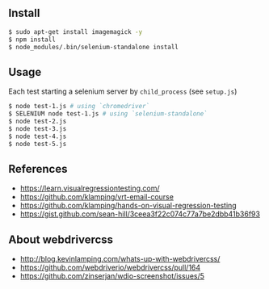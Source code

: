 ## Install

```sh
$ sudo apt-get install imagemagick -y
$ npm install
$ node_modules/.bin/selenium-standalone install
```

## Usage

Each test starting a selenium server by `child_process` (see `setup.js`)

```sh
$ node test-1.js # using `chromedriver`
$ SELENIUM node test-1.js # using `selenium-standalone`
$ node test-2.js
$ node test-3.js
$ node test-4.js
$ node test-5.js
```

## References

- https://learn.visualregressiontesting.com/
- https://github.com/klamping/vrt-email-course
- https://github.com/klamping/hands-on-visual-regression-testing
- https://gist.github.com/sean-hill/3ceea3f22c074c77a7be2dbb41b36f93

## About webdrivercss

- http://blog.kevinlamping.com/whats-up-with-webdrivercss/
- https://github.com/webdriverio/webdrivercss/pull/164
- https://github.com/zinserjan/wdio-screenshot/issues/5
